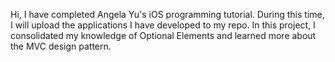 Hi, I have completed Angela Yu's iOS programming tutorial. During this time, I will upload the applications I have developed to my repo. In this project, I consolidated my knowledge of Optional Elements and learned more about the MVC design pattern.
